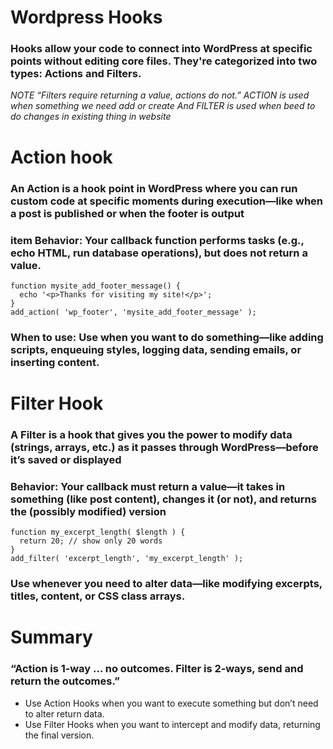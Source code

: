 # Wordpress Hooks
### Hooks allow your code to connect into WordPress at specific points without editing core files. They're categorized into two types: Actions and Filters. 
*NOTE “Filters require returning a value, actions do not.”* 
*ACTION is used when something we need add or create And FILTER is used when beed to do changes in existing thing in website*

# Action hook
### An Action is a hook point in WordPress where you can run custom code at specific moments during execution—like when a post is published or when the footer is output

### item  Behavior: Your callback function performs tasks (e.g., echo HTML, run database operations), but does not return a value.


```
function mysite_add_footer_message() {
  echo '<p>Thanks for visiting my site!</p>';
}
add_action( 'wp_footer', 'mysite_add_footer_message' );
```

 ### When to use: Use when you want to do something—like adding scripts, enqueuing styles, logging data, sending emails, or inserting content.

#  Filter Hook 
### A Filter is a hook that gives you the power to modify data (strings, arrays, etc.) as it passes through WordPress—before it’s saved or displayed
### Behavior: Your callback must return a value—it takes in something (like post content), changes it (or not), and returns the (possibly modified) version 

```
function my_excerpt_length( $length ) {
  return 20; // show only 20 words
}
add_filter( 'excerpt_length', 'my_excerpt_length' );

```
### Use whenever you need to alter data—like modifying excerpts, titles, content, or CSS class arrays.

# Summary
### “Action is 1‑way … no outcomes. Filter is 2‑ways, send and return the outcomes.” 
* Use Action Hooks when you want to execute something but don’t need to alter return data.
* Use Filter Hooks when you want to intercept and modify data, returning the final version.


